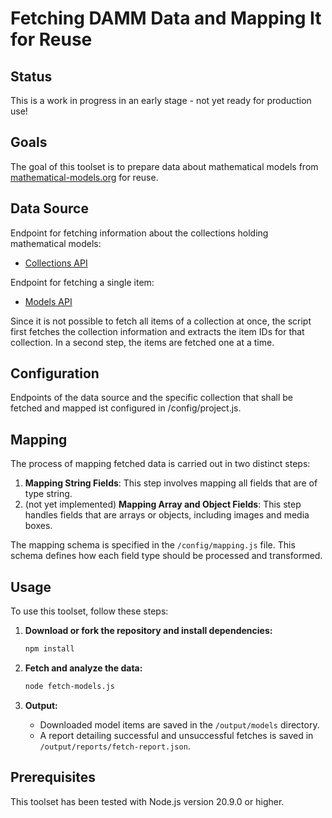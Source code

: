 # Fetching DAMM Data and Mapping It for Reuse

## Status

This is a work in progress in an early stage - not yet ready for production use!

## Goals

The goal of this toolset is to prepare data about mathematical models from [mathematical-models.org](https://mathematical-models.org/) for reuse.

## Data Source

Endpoint for fetching information about the collections holding mathematical models:
- [Collections API](https://mathematical-models.org/api/collections/)

Endpoint for fetching a single item:
- [Models API](https://mathematical-models.org/api/models/)

Since it is not possible to fetch all items of a collection at once, the script first fetches the collection information and extracts the item IDs for that collection. In a second step, the items are fetched one at a time.

## Configuration

Endpoints of the data source and the specific collection that shall be fetched and mapped ist configured in /config/project.js.

## Mapping

The process of mapping fetched data is carried out in two distinct steps:

1. **Mapping String Fields**: This step involves mapping all fields that are of type string.
2. (not yet implemented) **Mapping Array and Object Fields**: This step handles fields that are arrays or objects, including images and media boxes.

The mapping schema is specified in the `/config/mapping.js` file. This schema defines how each field type should be processed and transformed.


## Usage

To use this toolset, follow these steps:

1. **Download or fork the repository and install dependencies:**

    ```bash
    npm install
    ```

2. **Fetch and analyze the data:**

    ```bash
    node fetch-models.js
    ```

3. **Output:**

    - Downloaded model items are saved in the `/output/models` directory.
    - A report detailing successful and unsuccessful fetches is saved in `/output/reports/fetch-report.json`.

## Prerequisites

This toolset has been tested with Node.js version 20.9.0 or higher.
